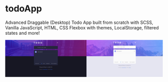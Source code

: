 # todoApp
Advanced Draggable (Desktop) Todo App built from scratch with SCSS, Vanilla JavaScript, HTML, CSS Flexbox with themes, LocalStorage, filtered states and more!

<a href="https://sproga.github.io/todoApp/"><img src="./todo.jpg" /></a>

